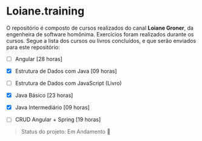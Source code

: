 # Loiane.training

O repositório é composto de cursos realizados do canal **Loiane Groner**, da engenheira de software homônima. 
Exercícios foram realizados durante os cursos. Segue a lista dos cursos ou livros concluídos, e que serão enviados para este repositório:

- [ ] Angular [28 horas]

- [x] Estrutura de Dados com Java [09 horas]

- [ ] Estrutura de Dados com JavaScript (Livro)

- [x] Java Básico [23 horas]

- [x] Java Intermediário [09 horas]

- [ ] CRUD Angular + Spring [19 horas]

> Status do projeto: Em Andamento :pencil:

